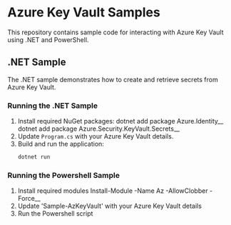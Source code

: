 # Azure Key Vault Samples

This repository contains sample code for interacting with Azure Key Vault using .NET and PowerShell.

## .NET Sample

The .NET sample demonstrates how to create and retrieve secrets from Azure Key Vault.

### Running the .NET Sample

1. Install required NuGet packages:
     dotnet add package Azure.Identity__
     dotnet add package Azure.Security.KeyVault.Secrets__
3. Update `Program.cs` with your Azure Key Vault details.
4. Build and run the application:
   ```sh
   dotnet run

### Running the Powershell Sample

1. Install required modules
      Install-Module -Name Az -AllowClobber -Force__
2. Update 'Sample-AzKeyVault' with your Azure Key Vault details
3. Run the Powershell script
